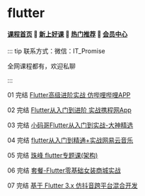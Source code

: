 # flutter

#### [**课程首页**](../../README.md) 💖 [**新上好课**](./xshk.md) 💖 [**热门推荐**](./rmtj.md) 💖 [**会员中心**](./vip.md)

::: tip
联系方式：微信：IT_Promise

全网课程都有，欢迎私聊

:::

01 完结 [Flutter高级进阶实战 仿哔哩哔哩APP](https://coding.imooc.com/class/487.html)

02 完结 [Flutter从入门到进阶 实战携程网App](https://coding.imooc.com/class/321.html)

03 完结 [小码哥Flutter从入门到实战-大神精选](https://ke.qq.com/course/469774)

04 完结 [flutter从入门到精通+实战网易云音乐](https://ke.qq.com/course/3030481)

05 完结 [ 珠峰 flutter专题课(架构)](http://www.javascriptpeixun.cn/goods/show/92)

06  完结 [套餐-Flutter零基础女装商城实战](https://ke.qq.com/course/package/18833)

07 完结 [基于 Flutter 3.x 仿抖音跨平台混合开发](https://coding.imooc.com/class/583.html)
